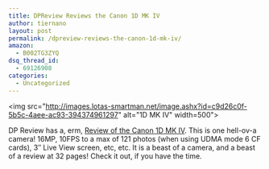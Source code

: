 ```yaml
---
title: DPReview Reviews the Canon 1D MK IV
author: tiernano
layout: post
permalink: /dpreview-reviews-the-canon-1d-mk-iv/
amazon:
  - B002TG3ZYQ
dsq_thread_id:
  - 69126908
categories:
  - Uncategorized
---
```

<img src="http://images.lotas-smartman.net/image.ashx?id=c9d26c0f-5b5c-4aee-ac93-394374961297" alt="1D MK IV" width=500">

DP Review has a, erm, [Review of the Canon 1D MK IV][1]. This is one hell-ov-a camera! 16MP, 10FPS to a max of 121 photos (when using UDMA mode 6 CF cards), 3&#8243; Live View screen, etc, etc. It is a beast of a camera, and a beast of a review at 32 pages! Check it out, if you have the time.

 [1]: http://www.dpreview.com/reviews/canoneos1dmarkIV/